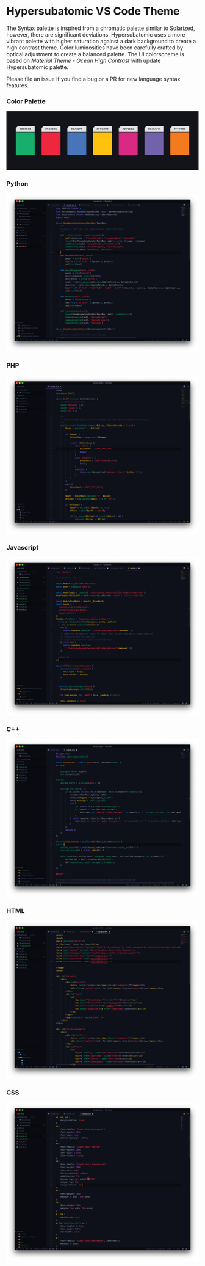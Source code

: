 # Hypersubatomic VS Code Theme

The Syntax palette is inspired from a chromatic palette similar to Solarized, however, there are significant deviations. Hypersubatomic uses a more vibrant palette with higher saturation against a dark background to create a high contrast theme. Color luminosities have been carefully crafted by optical adjustment to create a balanced palette. The UI colorscheme is based on *Material Theme - Ocean High Contrast* with update Hypersubatomic palette.

Please file an issue if you find a bug or a PR for new language syntax features.

### Color Palette
![Color Palette](/static/color-palette.png)

### Python
![Python Screenshot](/static/sample-py.png)

### PHP
![PHP Screenshot](/static/sample-php.png)

### Javascript
![Javascript Screenshot](/static/sample-js.png)

### C++
![C++ Screenshot](/static/sample-cpp.png)

### HTML
![HTML Screenshot](/static/sample-html.png)

### CSS
![CSS Screenshot](/static/sample-css.png)
